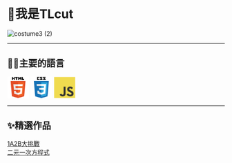 # 👋我是TLcut
![costume3 (2)](https://user-images.githubusercontent.com/113696966/196357732-b76d3667-cd9d-4210-9ccb-0aeab70cc030.svg)
* * *
## 🧑‍💻主要的語言
<code><img width="50px" src="https://raw.githubusercontent.com/devicons/devicon/master/icons/html5/html5-original-wordmark.svg" /></code>
<code><img width="50px" src="https://raw.githubusercontent.com/devicons/devicon/master/icons/css3/css3-original-wordmark.svg" /></code>
<code><img width="50px" src="https://raw.githubusercontent.com/devicons/devicon/master/icons/javascript/javascript-original.svg" /></code>
* * *
## ✨精選作品

[1A2B大挑戰](https://tlcut.github.io/1A2B.github.io/1A2B/1AB.html)  
[二元一次方程式](https://tlcut.github.io/Binary_linear_equation.github.io/XY/XY.html)
